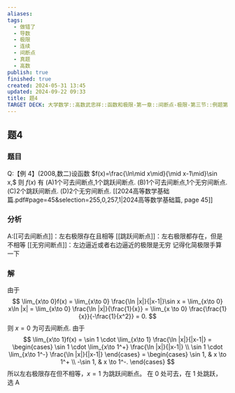 ```yaml
---
aliases: 
tags:
  - 做错了
  - 导数
  - 极限
  - 连续
  - 间断点
  - 真题
  - 高数
publish: true
finished: true
created: 2024-05-31 13:45
updated: 2024-09-22 09:33
title: 题4
TARGET DECK: 大学数学::高数武忠祥::函数和极限-第一章::间断点-极限-第三节::例题第1章第3节::题4
---
```

## 题4
### 题目
Q:【例 4】(2008,数二)设函数 $f(x)=\frac{\ln\mid x\mid}{\mid x-1\mid}\sin x,$ 则 $f(x)$ 有 
(A)1个可去间断点,1个跳跃间断点.
(B)1个可去间断点,1个无穷间断点.
(C)2个跳跃间断点.
(D)2个无穷间断点.
[[2024高等数学基础篇.pdf#page=45&selection=255,0,257,1|2024高等数学基础篇, page 45]]
### 分析 
A:[[可去间断点]]：左右极限存在且相等
[[跳跃间断点]]：左右极限都存在，但是不相等
[[无穷间断点]]：左边逼近或者右边逼近的极限是无穷
记得化简极限手算一下
### 解 
由于
$$
\lim_{x\to 0}f(x) = \lim_{x\to 0} \frac{\ln |x|}{|x-1|}\sin x = \lim_{x\to 0} x\ln |x| = \lim_{x\to 0} \frac{\ln |x|}{\frac{1}{x}} = \lim_{x \to 0} \frac{\frac{1}{x}}{-\frac{1}{x^2}} = 0.
$$
则 $x=0$ 为可去间断点.
由于
$$
\lim_{x\to 1}f(x) = \sin 1 \cdot \lim_{x\to 1} \frac{\ln |x|}{|x-1|} = 
\begin{cases}
\sin 1 \cdot \lim_{x\to 1^+} \frac{\ln |x|}{|x-1|}  \\
\sin 1 \cdot \lim_{x\to 1^-} \frac{\ln |x|}{|x-1|}
\end{cases} = 
\begin{cases}
\sin 1, & x \to 1^+ \\
-\sin 1, & x \to 1^-.
\end{cases}
$$
所以左右极限存在但不相等，$x=1$ 为跳跃间断点。
在 0 处可去，在 1 处跳跃，选 A

